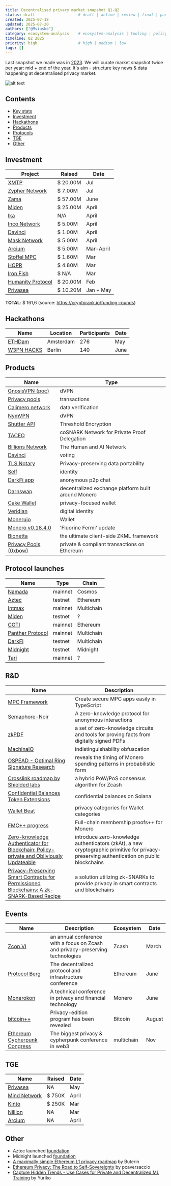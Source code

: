 ```yaml
---
title: Decentralised privacy market snapshot Q1-Q2
status: draft                   # draft | active | review | final | paused
created: 2025-07-18
updated: 2025-07-20
authors: ["@Msiusko"]
category: ecosystem-analysis    # ecosystem-analysis | tooling | policy | market-research
timeline: Q2 2025
priority: high                  # high | medium | low
tags: []
---
```


Last snapshot we made was in [2023](https://medium.com/@Svyazniy/privacy-market-outlook-in-web3-report-35a96c35b6ae).
We will curate market snapshot twice per year: mid + end of the year. It's aim - structure key news & data happening at decentralised privacy market.

![alt text](https://github.com/web3privacy/research/blob/main/initiatives/privacy-market-Q1-Q2-2025/assets/report%20title.jpeg)

## Contents

- [Key stats](#Key-stats)
- [Investment](#investment)
- [Hackathons](#hackathons)
- [Products](#products)
- [Protocols](#protocol-launches)
- [TGE](#tge)
- [Other](#other)

## Investment

| Project  | Raised | Date |
| ------------- | ------------- |------------- |
| [XMTP](https://xmtp.org) | $ 20.00M | Jul |
| [Zypher Network](https://zypher.network) | $ 7.00M | Jul |
| [Zama](https://www.zama.ai) | $ 57.00M | June |
| [Miden](https://miden.xyz) | $ 25.00M | April |
| [Ika](https://ika.xyz) | N/A | April |
| [Inco Network](https://www.inco.org) | $ 5.00M | April |
| [Davinci](http://davinci.vote) | $ 1.00M | April |
| [Mask Network](https://www.mask.io) | $ 5.00M | April |
| [Arcium](https://www.arcium.com) | $ 5.00M | Mar-April |
| [Stoffel MPC](https://stoffelmpc.com) | $ 1.60M | Mar |
| [HOPR](https://hoprnet.org) | $ 4.80M | Mar |
| [Iron Fish](https://ironfish.network) | $ N/A | Mar |
| [Humanity Protocol](https://www.humanity.org) | $ 20.00M | Feb |
| [Privasea](https://www.privasea.ai) | $ 10.20M | Jan + May |

**TOTAL**: $ 161,6 (source: <https://cryptorank.io/funding-rounds>)

## Hackathons

| Name  | Location | Participants | Date |
| ------------- | ------------- | ------------- | ------------- |
| [ETHDam](http://ethdam.com) | Amsterdam | 276 | May |
| [W3PN HACKS](https://hackathon.web3privacy.info) | Berlin | 140 | June |

## Products

| Name  | Type |
| ------------- | ------------- |
| [GnosisVPN (poc)](https://gnosisvpn.com) | dVPN |
| [Privacy pools](https://privacypools.com) | transactions |
| [Calimero network](https://calimero.network) | data verification |
| [NymVPN](https://nym.com) | dVPN |
| [Shutter API](https://blog.shutter.network/introducing-shutter-api-threshold-encryption-service/) | Threshold Encryption |
| [TACEO](https://core.taceo.io/articles/taceo-proof/) | coSNARK Network for Private Proof Delegation |
| [Billions Network](https://billions.network) | The Human and AI Network |
| [Davinci](https://davinci.vote) | voting |
| [TLS Notary](https://github.com/tlsnotary/tlsn/releases/tag/v0.1.0-alpha.10) | Privacy-preserving data portability |
| [Self](https://self.xyz) | identity |
| [DarkFi app](https://dark.fi/insights/darkfi-app-alpha-release.html) | anonymous p2p chat |
| [Darnswap](https://www.dawnswap.com/haveno.html) | decentralized exchange platform built around Monero |
| [Cake Wallet](https://monero.observer/cake-wallet-v5.1.2-release-candidate-available-testing/) | privacy-focused wallet |
| [Veridian](https://cardanofoundation.org/veridian) | digital identity |
| [Monerujo](https://www.monerujo.app) | Wallet |
| [Monero v0.18.4.0](https://monero.observer/monero-v0.18.4.0-fluorine-fermi-released/) | 'Fluorine Fermi' update |
| [Bionetta](https://docs.rarimo.com/zkml-bionetta/) | the ultimate client-side ZKML framework |
| [Privacy Pools (0xbow)](http://0xbow.io) | private & compliant transactions on Ethereum |

## Protocol launches

| Name  | Type | Chain |
| ------------- | ------------- | ------------- |
| [Namada](http://namada.net) | mainnet | Cosmos |
| [Aztec](https://aztec.network) | testnet | Ethereum |
| [Intmax](https://intmax.io) | mainnet | Multichain |
| [Miden](https://miden.xyz) | testnet | ? |
| [COTI](https://coti.io) | mainnet | Ethereum |
| [Panther Protocol](https://www.pantherprotocol.io) | mainnet | Multichain |
| [DarkFi](https://dark.fi/insights/testnet-v2a.html) | testnet | Multichain |
| [Midnight](https://x.com/MidnightNtwrk/status/1925196371943895088) | testnet | Midnight |
| [Tari](https://tari.com) | mainnet | ? |

## R&D

| Name  | Description |
| ------------- | ------------- |  
| [MPC Framework](https://mpc.pse.dev) | Create secure MPC apps easily in TypeScript |
| [Semaphore-Noir](https://github.com/hashcloak/semaphore-noir) | A zero-knowledge protocol for anonymous interactions |
| [zkPDF](https://pse.dev/blog/zkpdf-unlocking-verifiable-data) | a set of zero-knowledge circuits and tools for proving facts from digitally signed PDFs  |
| [MachinaIO](https://machina-io.com/posts/hello_world_first.html) | indistinguishability obfuscation |
| [OSPEAD - Optimal Ring Signature Research](https://www.getmonero.org/2025/04/05/ospead-optimal-ring-signature-research.html) | reveals the timing of Monero spending patterns in probabilistic form |
| [Crosslink roadmap by Shielded labs](https://shieldedlabs.net/crosslink-roadmap-q1-2025/) | a hybrid PoW/PoS consensus algorithm for Zcash |
| [Confidential Balances Token Extensions](https://www.helius.dev/blog/confidential-balances) | confidential balances on Solana |
| [Wallet Beat](https://beta.walletbeat.eth.limo/wallet/privacy/) | privacy categories for Wallet categories |
| [FMC++ progress](https://repo.getmonero.org/monero-project/ccs-proposals/-/merge_requests/543#note_29699) | Full-chain membership proofs++ for Monero |
| [Zero-knowledge Authenticator for Blockchain: Policy-private and Obliviously Updateable](https://eprint.iacr.org/2025/921) | introduce zero-knowledge authenticators (zkAt), a new cryptographic primitive for privacy-preserving authentication on public blockchains |
| [Privacy-Preserving Smart Contracts for Permissioned Blockchains: A zk-SNARK-Based Recipe](https://arxiv.org/abs/2501.03391) | a solution utilizing zk-SNARKs to provide privacy in smart contracts and blockchains |

## Events

| Name  | Description | Ecosystem | Date
| ------------- | ------------- | ------------- | ------------- |
| [Zcon VI](https://zfnd.org/zconvi/) | an annual conference with a focus on Zcash and privacy-preserving technologies | Zcash | March |
| [Protocol Berg](https://protocol.berlin) | The decentralized protocol and infrastructure conference | Ethereum | June |
| [Monerokon](http://monerokon.org) | A technical conference in privacy and financial technology | Monero | June |
| [bitcoin++](https://btcplusplus.dev/conf/riga/talks) | Privacy-edition program has been revealed | Bitcoin | August |
| [Ethereum Cypherpunk Congress](http://congress.web3privacy.info) | The biggest privacy & cypherpunk conference in web3 | multichain | Nov |

## TGE

| Name  | Raised | Date |
| ------------- | ------------- |  ------------- |
| [Privasea](https://icodrops.com/privasea/) | NA | May |
| [Mind Network](https://icodrops.com/mind-network/) | $ 750K | April |
| [Kinto](https://icodrops.com/kinto/) | $ 250K | Mar |
| [Nillion](https://icodrops.com/nillion/) | NA | Mar |
| [Arcium](https://coinlist.co/arcium) | NA | April |

## Other

- Aztec launched [foundation](https://aztec.foundation)
- Midnight launched [foundation](https://midnight.foundation)
- [A maximally simple Ethereum L1 privacy roadmap](https://ethereum-magicians.org/t/a-maximally-simple-l1-privacy-roadmap/23459) by Buterin
- [Ethereum Privacy: The Road to Self-Sovereignty](https://ethresear.ch/t/ethereum-privacy-the-road-to-self-sovereignty/22115) by pcaversaccio
- [Capture Hidden Trends - Use Cases for Private and Decentralized ML Training](https://yuriko.io/posts/capture-hidden-trends/) by Yuriko
